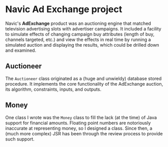 # Navic Ad Exchange project

Navic's __AdExchange__ product was an auctioning engine that matched television advertising slots with advertiser campaigns.  It included a facility to simulate effects of changing campaign buy attributes (length of buy, channels targeted, etc.) and view the effects in real time by running a simulated auction and displaying the results, which could be drilled down and examined.

## Auctioneer
The ```Auctioneer``` class originated as a (huge and unwieldy) database stored procedure.  It implements the core functionality of the AdExchange auction, its algorithm, constraints, inputs, and outputs.

## Money
One class I wrote was the ```Money``` class to fill the lack (at the time) of Java support for financial amounts.  Floating point numbers are notoriously inaccurate at representing money, so I designed a class.  Since then, a (much more complex) JSR has been through the review process to provide such support.
